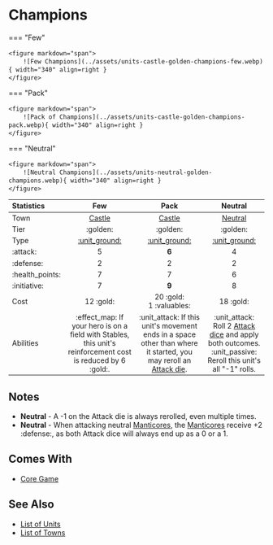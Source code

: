 # Champions

=== "Few"

    <figure markdown="span">
        ![Few Champions](../assets/units-castle-golden-champions-few.webp){ width="340" align=right }
    </figure>

=== "Pack"

    <figure markdown="span">
        ![Pack of Champions](../assets/units-castle-golden-champions-pack.webp){ width="340" align=right }
    </figure>

=== "Neutral"

    <figure markdown="span">
        ![Neutral Champions](../assets/units-neutral-golden-champions.webp){ width="340" align=right }
    </figure>


| Statistics | Few | Pack | Neutral |
| :--- | :---: | :---: | :---: |
| Town | [Castle](../towns/castle.md) | [Castle](../towns/castle.md) | [Neutral](../towns/neutral.md) |
| Tier | :golden: | :golden: | :golden: |
| Type | [:unit_ground:](../keywords/ground_unit.md) | [:unit_ground:](../keywords/ground_unit.md) | [:unit_ground:](../keywords/ground_unit.md) |
| :attack: | 5 | **6** | 4 |
| :defense: | 2 | 2 | 2 |
| :health_points: | 7 | 7 | 6 |
| :initiative: | 7 | **9** | 8 |
| Cost | 12 :gold: | 20 :gold:<br>1 :valuables: | 18 :gold: |
| Abilities | :effect_map: If your hero is on a field with Stables, this unit's reinforcement cost is reduced by 6 :gold:. | :unit_attack: If this unit's movement ends in a space other than where it started, you may reroll an [Attack die](../dice.md#attack-die). | :unit_attack: Roll 2 [Attack dice](../dice.md#attack-die) and apply both outcomes.<br>:unit_passive: Reroll this unit's all "-1" rolls. |


## Notes

- **Neutral** - A -1 on the Attack die is always rerolled, even multiple times.
- **Neutral** - When attacking neutral [Manticores](manticores.md), the [Manticores](manticores.md) receive +2 :defense:, as both Attack dice will always end up as a 0 or a 1.


## Comes With

- [Core Game](../content/core_game.md)


## See Also

- [List of Units](index.md)
- [List of Towns](../towns/index.md)